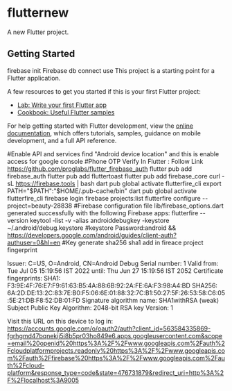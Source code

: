 # flutternew

A new Flutter project.

## Getting Started

firebase init Firebase db connect use
This project is a starting point for a Flutter application.

A few resources to get you started if this is your first Flutter project:

- [Lab: Write your first Flutter app](https://docs.flutter.dev/get-started/codelab)
- [Cookbook: Useful Flutter samples](https://docs.flutter.dev/cookbook)

For help getting started with Flutter development, view the
[online documentation](https://docs.flutter.dev/), which offers tutorials,
samples, guidance on mobile development, and a full API reference.

#Enable API and services find "Android device location" and this is enable access for google console
#Phone OTP Verify In Flutter : Follow Link https://github.com/proglabs/flutter_firebase_auth
flutter pub add firebase_auth
flutter pub add fluttertoast
flutter pub add firebase_core
curl -sL https://firebase.tools | bash
dart pub global activate flutterfire_cli
export PATH="$PATH":"$HOME/.pub-cache/bin"
dart pub global activate flutterfire_cli
firebase login
firebase projects:list
flutterfire configure --project=beauty-28838
#Firebase configuration file lib/firebase_options.dart generated successfully with the following Firebase apps: 
flutterfire --version
keytool -list -v -alias androiddebugkey -keystore ~/.android/debug.keystore
#keystore Password:android  && https://developers.google.com/android/guides/client-auth?authuser=0&hl=en
#Key generate sha256 sha1 add in fireace project fingerprint

Issuer: C=US, O=Android, CN=Android Debug
Serial number: 1
Valid from: Tue Jul 05 15:19:56 IST 2022 until: Thu Jun 27 15:19:56 IST 2052
Certificate fingerprints:
         SHA1: F3:9E:4F:76:E7:F9:61:63:B5:4A:88:6B:92:2A:FE:6A:F3:98:A4:BD
         SHA256: 6A:2D:DE:13:2C:83:7E:B0:F5:06:6E:01:88:32:7C:B1:50:27:5F:26:53:58:C6:05:5E:21:DB:F8:52:DB:01:FD
Signature algorithm name: SHA1withRSA (weak)
Subject Public Key Algorithm: 2048-bit RSA key
Version: 1



Visit this URL on this device to log in:
https://accounts.google.com/o/oauth2/auth?client_id=563584335869-fgrhgmd47bqnekij5i8b5pr03ho849e6.apps.googleusercontent.com&scope=email%20openid%20https%3A%2F%2Fwww.googleapis.com%2Fauth%2Fcloudplatformprojects.readonly%20https%3A%2F%2Fwww.googleapis.com%2Fauth%2Ffirebase%20https%3A%2F%2Fwww.googleapis.com%2Fauth%2Fcloud-platform&response_type=code&state=476731879&redirect_uri=http%3A%2F%2Flocalhost%3A9005



